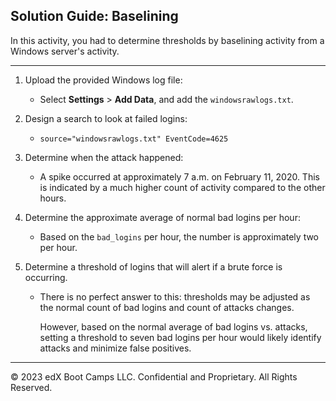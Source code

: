 
## Solution Guide: Baselining 

In this activity, you had to determine thresholds by baselining activity from a Windows server's activity.

---

1. Upload the provided Windows log file:

    - Select **Settings** > **Add Data**, and add the `windowsrawlogs.txt`.

2. Design a search to look at failed logins:

    - `source="windowsrawlogs.txt" EventCode=4625`

3. Determine when the attack happened:

    - A spike occurred at approximately 7 a.m. on February 11, 2020. This is indicated by a much higher count of activity compared to the other hours.

4. Determine the approximate average of normal bad logins per hour:
  
    - Based on the `bad_logins` per hour, the number is approximately two per hour.

5. Determine a threshold of logins that will alert if a brute force is occurring.
  
    - There is no perfect answer to this: thresholds may be adjusted as the normal count of bad logins and count of attacks changes. 
    
        However, based on the normal average of bad logins vs. attacks, setting a threshold to seven bad logins per hour would likely identify attacks and minimize false positives.

---

© 2023 edX Boot Camps LLC. Confidential and Proprietary. All Rights Reserved.  
